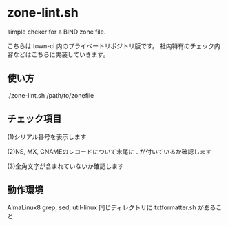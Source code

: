 # zone-lint.sh
simple cheker for a BIND zone file.

こちらは town-ci 内のプライベートリポジトリ版です。
社内特有のチェック内容などはこちらに実装していきます。

## 使い方

./zone-lint.sh /path/to/zonefile

## チェック項目

(1)シリアル番号を表示します

(2)NS, MX, CNAMEのレコードについて末尾に . が付いているか確認します

(3)全角文字が含まれていないか確認します

## 動作環境

AlmaLinux8
grep, sed, util-linux
同じディレクトリに txtformatter.sh があること

